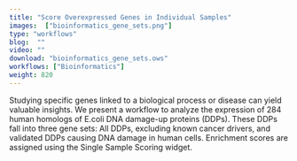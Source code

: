 ```yaml
---
title: "Score Overexpressed Genes in Individual Samples"
images:  ["bioinformatics_gene_sets.png"]
type: "workflows"
blog:  ""
video: ""
download: "bioinformatics_gene_sets.ows"
workflows: ["Bioinformatics"]
weight: 820
---
```


Studying specific genes linked to a biological process or disease can yield valuable insights. We present a workflow to analyze the expression of 284 human homologs of E.coli DNA damage-up proteins (DDPs). These DDPs fall into three gene sets: All DDPs, excluding known cancer drivers, and validated DDPs causing DNA damage in human cells. Enrichment scores are assigned using the Single Sample Scoring widget.

